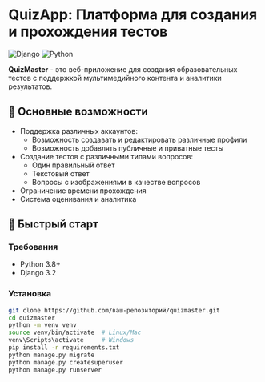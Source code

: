 # QuizApp: Платформа для создания и прохождения тестов

![Django](https://img.shields.io/badge/Django-3.2-green)
![Python](https://img.shields.io/badge/Python-3.8+-blue)

**QuizMaster** - это веб-приложение для создания образовательных тестов с поддержкой мультимедийного контента и аналитики результатов.

## 🌟 Основные возможности

- Поддержка различных аккаунтов:
  - Возможность создавать и редактировать различные профили
  - Возможность добавлять публичные и приватные тесты
- Создание тестов с различными типами вопросов:
  - Один правильный ответ
  - Текстовый ответ
  - Вопросы с изображениями в качестве вопросов
- Ограничение времени прохождения
- Система оценивания и аналитика

## 🚀 Быстрый старт

### Требования
- Python 3.8+
- Django 3.2

### Установка
```bash
git clone https://github.com/ваш-репозиторий/quizmaster.git
cd quizmaster
python -m venv venv
source venv/bin/activate  # Linux/Mac
venv\Scripts\activate     # Windows
pip install -r requirements.txt
python manage.py migrate
python manage.py createsuperuser
python manage.py runserver